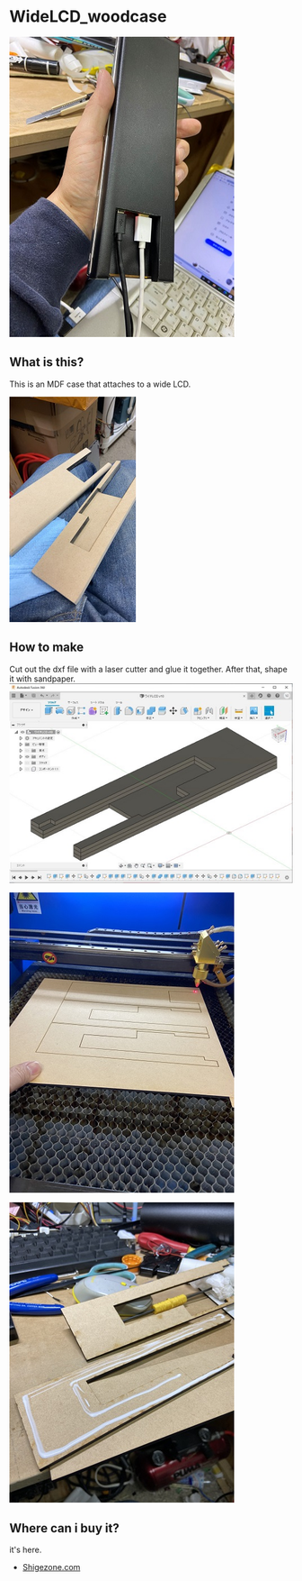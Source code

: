# WideLCD_woodcase

![Test Image 1](image/IMG_6991.jpg)

## What is this?
This is an MDF case that attaches to a wide LCD.

![Test Image 3](image/IMG_7204.jpg)

## How to make
Cut out the dxf file with a laser cutter and glue it together. After that, shape it with sandpaper.
![Test Image 2](image/Fusion360.jpg)

![Test Image 3](image/IMG_6989.jpg)

![Test Image 4](image/IMG_6987.jpg)

## Where can i buy it?
it's here.
- [Shigezone.com](https://www.shigezone.com/?product=slimlcd)
